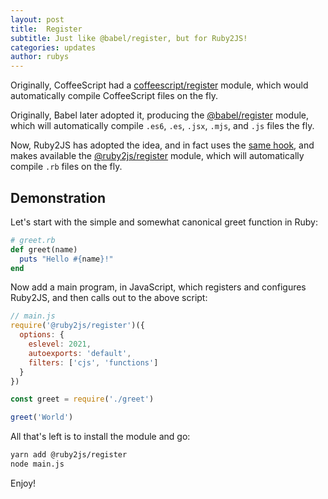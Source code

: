 ```yaml
---
layout: post
title:  Register
subtitle: Just like @babel/register, but for Ruby2JS!
categories: updates
author: rubys
---
```


Originally, CoffeeScript had a
[coffeescript/register](https://coffeescript.org/#nodejs-usage) module, which
would automatically compile CoffeeScript files on the fly.

Originally, Babel later adopted it, producing the
[@babel/register](https://babeljs.io/docs/en/babel-register/) module, which
will automatically compile `.es6`, `.es`, `.jsx`, `.mjs`, and `.js` files the
fly.

Now, Ruby2JS has adopted the idea, and in fact uses the
[same hook](https://github.com/ariporad/pirates#readme), and makes available
the [@ruby2js/register](https://www.npmjs.com/package/@ruby2js/register)
module, which will automatically compile `.rb` files on the fly.

## Demonstration

Let's start with the simple and somewhat canonical greet function in Ruby:

```ruby
# greet.rb
def greet(name)
  puts "Hello #{name}!"
end
```

Now add a main program, in JavaScript, which registers and configures Ruby2JS,
and then calls out to the above script:

```javascript
// main.js
require('@ruby2js/register')({
  options: {
    eslevel: 2021,
    autoexports: 'default',
    filters: ['cjs', 'functions']
  }
})

const greet = require('./greet')

greet('World')
```

All that's left is to install the module and go:

```sh
yarn add @ruby2js/register
node main.js
```

Enjoy!
